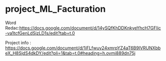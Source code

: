 # project_ML_Facturation

Word Redac:https://docs.google.com/document/d/14ySQfKhDDKnkyeYhcH7GFIic-va1tcfGenLdSjzLD1s/edit?tab=t.0


Project info : https://docs.google.com/document/d/1iFLfwuy24xmrpYZ4aT6B9IVRUNXbbeX_H8SjdS4dkDY/edit?pli=1&tab=t.0#heading=h.ovmi889dn75j
